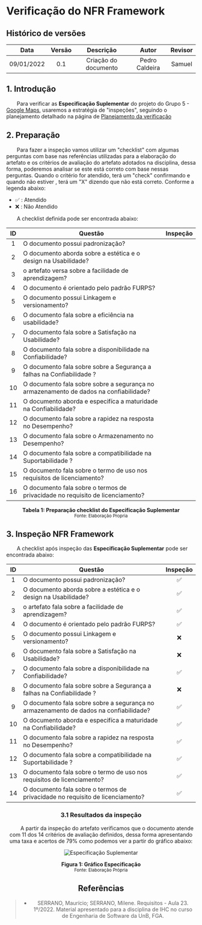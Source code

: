 # Verificação do NFR Framework

## Histórico de versões

| Data | Versão | Descrição | Autor | Revisor |
| :---: | :---: | :---: | :---: | :---: |
| 09/01/2022 | 0.1 | Criação do documento | Pedro Caldeira | Samuel |

## 1. Introdução

&emsp;&emsp;Para verificar as **Especificação Suplementar** do projeto do Grupo 5 - [Google Maps](https://requisitos-de-software.github.io/2022.2-GoogleMaps/), usaremos a estratégia de "inspeções", seguindo o planejamento detalhado na página de [Planejamento da verificação](../planejamento.md)

## 2. Preparação

&emsp;&emsp;Para fazer a inspeção vamos utilizar um "checklist" com algumas perguntas com base nas referências utilizadas para a elaboração do artefato e os critérios de avaliação do artefato adotados na disciplina, dessa forma, poderemos analisar se este está correto com base nessas perguntas. Quando o critério for atendido, terá um "check" confirmando e quando não estiver , terá um "X" dizendo que não está correto. Conforme a legenda abaixo:

- ✅ : Atendido
- ❌ : Não Atendido

&emsp;&emsp;A checklist definida pode ser encontrada abaixo:

<center>

| ID |Questão| Inspeção |
| :---: | --- | :---: |
| 1 | O documento possui padronização?  |  |
| 2 | O documento aborda sobre a estética e  o design na Usabilidade?   |  |
| 3 | o artefato versa sobre a facilidade de aprendizagem?  |  |
| 4 | O documento é orientado pelo padrão FURPS? |  |
| 5 | O documento possui Linkagem e  versionamento?  |  |
|6  | O documento fala  sobre a eficiência na usabilidade? | |
|7  | O documento fala sobre a Satisfação na Usabilidade? ||
|8  | O documento fala sobre a disponibilidade na Confiabilidade?| |
|9  | O documento fala sobre sobre a Segurança a falhas na Confiabilidade ? | |
|10 | O documento fala sobre sobre a segurança no armazenamento de dados na confiabilidade? ||
|11 | O documento aborda e especifíca a maturidade na Confiabilidade?| |
|12 | O documento fala sobre a  rapidez na resposta no Desempenho? | |
|13 | O documento fala sobre o Armazenamento no Desempenho? | |
|14 | O documento fala sobre a compatibilidade na Suportabilidade ? | |
|15 |  O documento fala sobre o termo de uso nos requisitos de licenciamento?|  |
|16 |  O documento fala sobre o termos de privacidade no requisito de licenciamento? |  |

</center>

<figcaption align='center'>
    <b>Tabela 1: Preparação checklist do Especificação Suplementar </b>
    <br><small> Fonte: Elaboração Propria</small>
</figcaption>

## 3. Inspeção NFR Framework

&emsp;&emsp;A checklist após inspeção das **Especificação Suplementar** pode ser encontrada abaixo:

<center>

| ID |Questão| Inspeção |
| :---: | --- | :---: |
| 1 | O documento possui padronização?  | ✅ |
| 2 | O documento aborda sobre a estética e  o design na Usabilidade?   | ✅ |
| 3 | o artefato fala sobre a facilidade de aprendizagem?  | ✅ |
| 4 | O documento é orientado pelo padrão FURPS? | ✅ |
| 5 | O documento possui Linkagem e  versionamento?  |❌|
| 6 | O documento fala sobre a Satisfação na Usabilidade?| ❌ |
| 7 | O documento fala sobre a disponibilidade na Confiabilidade?| ✅ |
| 8 | O documento fala sobre sobre a Segurança a falhas na Confiabilidade ? |❌ |
| 9 | O documento fala sobre sobre a segurança no armazenamento de dados na confiabilidade? |✅ |
| 10 | O documento aborda e especifíca a maturidade na Confiabilidade?| ✅ |
| 11 | O documento fala sobre a  rapidez na resposta no Desempenho? |✅|
| 12 | O documento fala sobre a compatibilidade na Suportabilidade ? | ✅ |
| 13 |  O documento fala sobre o termo de uso nos requisitos de licenciamento?| ✅ |
| 14 |  O documento fala sobre o termos de privacidade no requisito de licenciamento? | ✅ |

### 3.1 Resultados da inspeção

&emsp;&emsp; A partir da inspeção do artefato verificamos que o documento atende com 11 dos 14 critérios de avaliação definidos, dessa forma apresentando uma taxa e acertos de 79% como podemos ver a partir do gráfico abaixo:

<center>

</center>

![Especificação Suplementar](https://cdn.discordapp.com/attachments/1051659149848617013/1062163949749026926/image.png)

<figcaption align='center'>
    <b>Figura 1: Gráfico Especificação  </b>
    <br><small> Fonte: Elaboração Própria </small>
</figcaption>

## Referências

> - SERRANO, Maurício; SERRANO, Milene. Requisitos - Aula 23. 1º/2022. Material apresentado para a disciplina de IHC no curso de Engenharia de Software da UnB, FGA.

